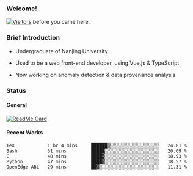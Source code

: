 ### Welcome!

[![Visitors](https://visitor-badge.laobi.icu/badge?page_id=HermitSun.HermitSun)]() before you came here.

### Brief Introduction

- Undergraduate of Nanjing University

- Used to be a web front-end developer, using Vue.js & TypeScript

- Now working on anomaly detection & data provenance analysis

### Status

#### General

[![ReadMe Card](https://github-readme-stats.hermitsun.vercel.app/api?username=HermitSun&count_private=true&show_icons=true)]()

#### Recent Works

<!--START_SECTION:waka-->
```text
TeX            1 hr 4 mins     ██████▒░░░░░░░░░░░░░░░░░░   24.81 % 
Bash           51 mins         █████░░░░░░░░░░░░░░░░░░░░   20.09 % 
C              48 mins         ████▓░░░░░░░░░░░░░░░░░░░░   18.93 % 
Python         47 mins         ████▓░░░░░░░░░░░░░░░░░░░░   18.57 % 
OpenEdge ABL   29 mins         ██▓░░░░░░░░░░░░░░░░░░░░░░   11.31 % 
```
<!--END_SECTION:waka-->

